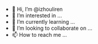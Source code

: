 - 👋 Hi, I’m @izhouliren
- 👀 I’m interested in ...
- 🌱 I’m currently learning ...
- 💞️ I’m looking to collaborate on ...
- 📫 How to reach me ...

<!---
izhouliren/izhouliren is a ✨ special ✨ repository because its `README.md` (this file) appears on your GitHub profile.
You can click the Preview link to take a look at your changes.
--->
